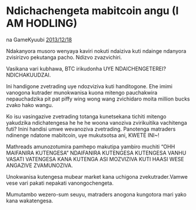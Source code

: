 # Ndichachengeta mabitcoin angu (I AM HODLING)

na GameKyuubi [2013/12/18](https://bitcointalk.org/index.php?topic=375643.0)

<LanguageDropdown/>

Ndakanyora musoro wenyaya kaviri nokuti ndaiziva kuti ndainge ndanyora zvisirizvo pekutanga pacho. Ndizvo zvazvichiri.

Vasikana vari kubhawa, BTC irikudonha UYE NDAICHENGETEREI? NDICHAKUUDZAI.

Ini handigone zvetrading uye ndozviziva kuti handitogone. Ehe imimi vanogona kutrader munokwanisa kuona mitengo pauchakwira nepauchadzika pit pat piffy wing wong wang zvichidaro moita million bucks zvako hako wangu.  

Ko isu vasingazive zvetrading totanga kunetsekana tichiti mitengo yakudzika ndichatengesa he he he woona vanoziva zvirikuitika vachitenga futi? Inini handisi umwe wevanoziva zvetrading. Panotenga matraders ndinenge ndatone mabitcoin, uye mukutsotsa ani, KWETE INI~!  

Mathreads amunozotumira pamhepo makutipa yambiro muchiti “OHH MAIFANIRA KUTENGESA” NDAIFANIRA KUTENGESA KUTENGESA VANHU VASATI VATENGESA KANA KUTENGA ASI MOZVIZIVA KUTI HAASI WESE ANGAZIVE ZVAMUNOZIVA.  

Unokwanisa kutengesa mubear market kana uchigona zvekutrader.Vamwe vese vari pakati nepakati vanongochengeta.  

Mumutambo wezero-sum seuyu, matraders anogona kungotora mari yako kana wakatengesa.